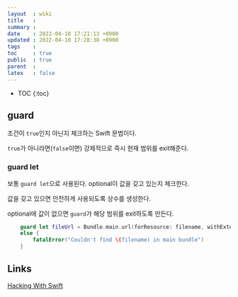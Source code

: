 ```yaml
---
layout  : wiki
title   : 
summary : 
date    : 2022-04-10 17:21:13 +0900
updated : 2022-04-10 17:28:38 +0900
tags    : 
toc     : true
public  : true
parent  : 
latex   : false
---
```

* TOC
{:toc}

## guard
조건이 `true`인지 아닌지 체크하는 Swift 문법이다.

`true`가 아니라면(`false`이면) 강제적으로 즉시 현재 범위를 exit해준다.

### guard let
보통 `guard let`으로 사용된다. optional이 값을 갖고 있는지 체크한다.

값을 갖고 있으면 안전하게 사용되도록 상수를 생성한다.

optional에 값이 없으면 `guard`가 해당 범위를 exit하도록 만든다.

```swift
    guard let fileUrl = Bundle.main.url(forResource: filename, withExtension: nil)
    else {
        fatalError("Couldn't find \(filename) in main bundle")
    }

```

## Links
[Hacking With Swift](https://www.hackingwithswift.com/glossary)

